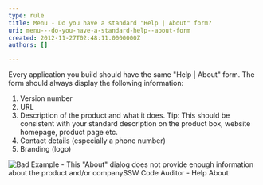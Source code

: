 ```yaml
---
type: rule
title: Menu - Do you have a standard "Help | About" form?
uri: menu---do-you-have-a-standard-help--about-form
created: 2012-11-27T02:48:11.0000000Z
authors: []

---
```


Every application you build should have the same "Help | About" form. The form should always display the following information:

1. Version number
2. URL
3. Description of the product and what it does.
Tip: This should be consistent with your standard description on the product box, website homepage, product page etc.
4. Contact details (especially a phone number)
5. Branding (logo)

 ![ Bad Example - This "About" dialog does not provide enough information about the product and/or company![SSW Code Auditor - Help About](../assets/SSWHelpAbout.gif)](../assets/BadHelpAboutForm.jpg)
